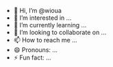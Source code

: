 - 👋 Hi, I’m @wioua
- 👀 I’m interested in ...
- 🌱 I’m currently learning ...
- 💞️ I’m looking to collaborate on ...
- 📫 How to reach me ...
- 😄 Pronouns: ...
- ⚡ Fun fact: ...

<!---
wioua/wioua is a ✨ special ✨ repository because its `README.md` (this file) appears on your GitHub profile.
You can click the Preview link to take a look at your changes.
--->
